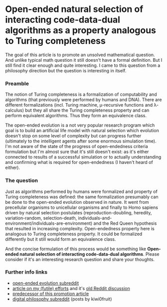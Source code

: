 # Open-ended natural selection of interacting code-data-dual algorithms as a property analogous to Turing completeness

<!-- [this time no redundant info] -->

The goal of this article is to promote an unsolved mathematical question. And unlike typical math question it still doesn't have a formal definition. But I still find it clear enough and quite interesting. I came to this question from a philosophy direction but the question is interesting in itself.

### Preamble

The notion of Turing completeness is a formalization of computability and algorithms (that previously were performed by humans and DNA). There are different formalizations (incl. Turing machine, μ-recursive functions and λ-calculus) but they all share the Turing completeness property and can perform equivalent algorithms. Thus they form an equivalence class.

The open-ended evolution is a not very popular research program which goal is to build an artificial life model with natural selection which evolution doesn't stop on some level of complexity but can progress further (ultimately to the intelligent agents after some enormous simulation time). I'm not aware of the state of the progress of open-endedness criteria formulation but I'm almost sure that it's still doesn't exist: as it's either connected to results of a successful simulation or to actually understanding and confirming what is required for open-endedness (I haven't heard of either).


### The question

Just as algorithms performed by humans were formalized and property of Turing completeness was defined: the same formalization presumably can be done to the open-ended evolution observed in nature. It went from precellular organisms to unicellular organisms and finally to Homo sapiens driven by natural selection postulates (reproduction-doubling, heredity, variation-random, selection-death, individuals-and-environment/individuals-are-environment) and the Red Queen hypothesis that resulted in increasing complexity. Open-endedness property here is analogous to Turing completeness property. It could be formalized differently but it still would form an equivalence class.

And the concise formulation of this process would be something like **Open-ended natural selection of interacting code-data-dual algorithms**. Please consider if it's an interesting research question and share your thoughts.


### Further info links

* [open-ended evolution subreddit](https://www.reddit.com/r/oee/)
* [article on my (futile) efforts](https://github.com/kiwi0fruit/ultimate-question) and it's [old Reddit discussion](https://www.reddit.com/r/compsci/comments/97s8dl/on_natural_selection_of_the_laws_of_nature/)
* [predecessor of this promotion article](https://github.com/kiwi0fruit/ultimate-question/blob/master/articles/oee.md)
* [digital philosophy subreddit](https://www.reddit.com/r/DigitalPhilosophy/) (posts by kiwi0fruit)
